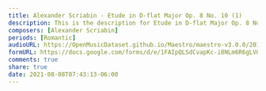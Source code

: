 ```yaml
---
title: Alexander Scriabin - Etude in D-flat Major Op. 8 No. 10 (1)
description: This is the description for Etude in D-flat Major Op. 8 No. 10 by Alexander Scriabin
composers: [Alexander Scriabin]
periods: [Romantic]
audioURL: https://OpenMusicDataset.github.io/Maestro/maestro-v3.0.0/2011/MIDI-Unprocessed_15_R1_2011_MID--AUDIO_R1-D6_09_Track09_wav.midi
formURL: https://docs.google.com/forms/d/e/1FAIpQLSdCvapKc-i8NLm6R6gLVOn7tDA1BDEQHN5zNgUka0WvpyP9Ng/viewform
comments: true
share: true
date: 2021-08-08T07:43:13-06:00
---
```

